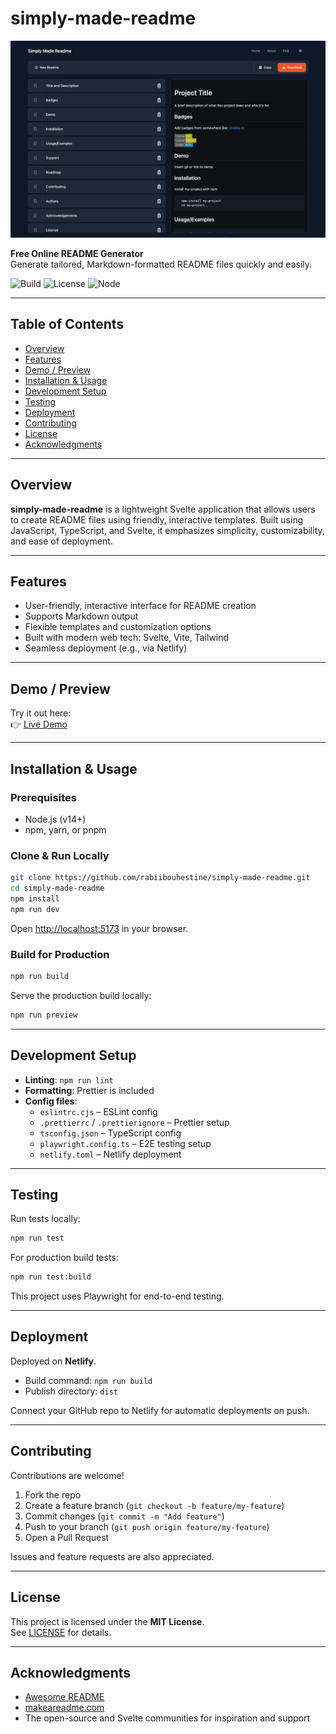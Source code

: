 # simply-made-readme

![Logo](static/images/editorDark.webp)

**Free Online README Generator**  
Generate tailored, Markdown-formatted README files quickly and easily.

![Build](https://img.shields.io/badge/build-passing-brightgreen)
![License](https://img.shields.io/badge/license-MIT-blue)
![Node](https://img.shields.io/badge/node-%3E%3D14-green)

---

## Table of Contents

- [Overview](#overview)  
- [Features](#features)  
- [Demo / Preview](#demo--preview)  
- [Installation & Usage](#installation--usage)  
- [Development Setup](#development-setup)  
- [Testing](#testing)  
- [Deployment](#deployment)  
- [Contributing](#contributing)  
- [License](#license)  
- [Acknowledgments](#acknowledgments)

---

## Overview

**simply-made-readme** is a lightweight Svelte application that allows users to create README files using friendly, interactive templates. Built using JavaScript, TypeScript, and Svelte, it emphasizes simplicity, customizability, and ease of deployment.

---

## Features

- User-friendly, interactive interface for README creation  
- Supports Markdown output  
- Flexible templates and customization options  
- Built with modern web tech: Svelte, Vite, Tailwind  
- Seamless deployment (e.g., via Netlify)

---

## Demo / Preview

Try it out here:  
👉 [Live Demo](https://simplyreadme.netlify.app/)

---

## Installation & Usage

### Prerequisites

- Node.js (v14+)  
- npm, yarn, or pnpm

### Clone & Run Locally

```bash
git clone https://github.com/rabiibouhestine/simply-made-readme.git
cd simply-made-readme
npm install
npm run dev
```

Open [http://localhost:5173](http://localhost:5173) in your browser.

### Build for Production

```bash
npm run build
```

Serve the production build locally:

```bash
npm run preview
```

---

## Development Setup

- **Linting**: `npm run lint`  
- **Formatting**: Prettier is included  
- **Config files**:
  - `eslintrc.cjs` – ESLint config  
  - `.prettierrc` / `.prettierignore` – Prettier setup  
  - `tsconfig.json` – TypeScript config  
  - `playwright.config.ts` – E2E testing setup  
  - `netlify.toml` – Netlify deployment

---

## Testing

Run tests locally:

```bash
npm run test
```

For production build tests:

```bash
npm run test:build
```

This project uses Playwright for end-to-end testing.

---

## Deployment

Deployed on **Netlify**.

- Build command: `npm run build`  
- Publish directory: `dist`

Connect your GitHub repo to Netlify for automatic deployments on push.

---

## Contributing

Contributions are welcome!  

1. Fork the repo  
2. Create a feature branch (`git checkout -b feature/my-feature`)  
3. Commit changes (`git commit -m "Add feature"`)  
4. Push to your branch (`git push origin feature/my-feature`)  
5. Open a Pull Request  

Issues and feature requests are also appreciated.

---

## License

This project is licensed under the **MIT License**.  
See [LICENSE](LICENSE) for details.

---

## Acknowledgments

- [Awesome README](https://github.com/matiassingers/awesome-readme)  
- [makeareadme.com](https://www.makeareadme.com)  
- The open-source and Svelte communities for inspiration and support
